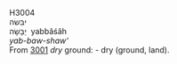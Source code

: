 <body>
  <p>H3004<br>  יבּשׂה  <br> יַבָּשָׂה  ‎  yabbâśâh  <br><i>yab-baw-shaw‘ </i><br>From <a href="h3001.htm">3001</a>  <i>dry</i> ground: - dry (ground, land).<br></p>
 </body>
